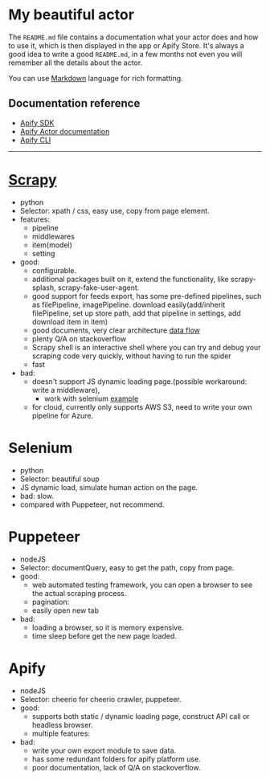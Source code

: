 # My beautiful actor

The `README.md` file contains a documentation what your actor does and how to use it,
which is then displayed in the app or Apify Store. It's always a good
idea to write a good `README.md`, in a few months not even you
will remember all the details about the actor.

You can use [Markdown](https://www.markdownguide.org/cheat-sheet)
language for rich formatting.

## Documentation reference

- [Apify SDK](https://sdk.apify.com/)
- [Apify Actor documentation](https://docs.apify.com/actor)
- [Apify CLI](https://docs.apify.com/cli)


---
# [Scrapy](https://docs.scrapy.org/en/latest/index.html)
- python
- Selector: xpath / css, easy use, copy from page element.
- features: 
    - pipeline
    - middlewares
    - item(model)
    - setting
- good:
    - configurable. 
    - additional packages built on it, extend the functionality, like scrapy-splash, scrapy-fake-user-agent.
    - good support for feeds export, has some pre-defined pipelines, such as filePipeline, imagePipeline.
        download easily(add/inherit filePipeline, set up store path, add that pipeline in settings, add download item in item)
    - good documents, very clear architecture [data flow](https://docs.scrapy.org/en/latest/topics/architecture.html#data-flow)
    - plenty Q/A on stackoverflow
    - Scrapy shell is an interactive shell where you can try and debug your scraping code very quickly, without having to run the spider
    - fast 
- bad: 
    - doesn't support JS dynamic loading page.(possible workaround: write a middleware), 
        - work with selenium [example](https://cloud.tencent.com/developer/article/1467534)
    - for cloud, currently only supports AWS S3, need to write your own pipeline for Azure.

# Selenium
- python
- Selector: beautiful soup
- JS dynamic load, simulate human action on the page. 
- bad: slow.
- compared with Puppeteer, not recommend.

# Puppeteer
- nodeJS
- Selector: documentQuery, easy to get the path, copy from page.
- good:
    - web automated testing framework, you can open a browser to see the actual scraping process.
    - pagination: 
    - easily open new tab
- bad: 
    - loading a browser, so it is memory expensive.
    - time sleep before get the new page loaded.

# Apify
- nodeJS
- Selector: cheerio for cheerio crawler, puppeteer.
- good:
    - supports both static / dynamic loading page, construct API call or headless browser.
    - multiple features: 
- bad:
    - write your own export module to save data.
    - has some redundant folders for apify platform use. 
    - poor documentation, lack of Q/A on stackoverflow. 
    


